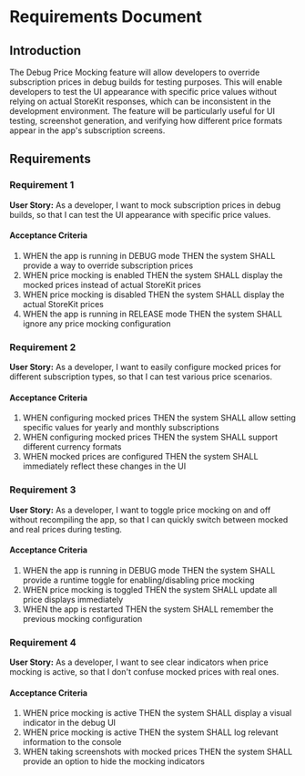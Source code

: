 # Requirements Document

## Introduction

The Debug Price Mocking feature will allow developers to override subscription prices in debug builds for testing purposes. This will enable developers to test the UI appearance with specific price values without relying on actual StoreKit responses, which can be inconsistent in the development environment. The feature will be particularly useful for UI testing, screenshot generation, and verifying how different price formats appear in the app's subscription screens.

## Requirements

### Requirement 1

**User Story:** As a developer, I want to mock subscription prices in debug builds, so that I can test the UI appearance with specific price values.

#### Acceptance Criteria

1. WHEN the app is running in DEBUG mode THEN the system SHALL provide a way to override subscription prices
2. WHEN price mocking is enabled THEN the system SHALL display the mocked prices instead of actual StoreKit prices
3. WHEN price mocking is disabled THEN the system SHALL display the actual StoreKit prices
4. WHEN the app is running in RELEASE mode THEN the system SHALL ignore any price mocking configuration

### Requirement 2

**User Story:** As a developer, I want to easily configure mocked prices for different subscription types, so that I can test various price scenarios.

#### Acceptance Criteria

1. WHEN configuring mocked prices THEN the system SHALL allow setting specific values for yearly and monthly subscriptions
2. WHEN configuring mocked prices THEN the system SHALL support different currency formats
3. WHEN mocked prices are configured THEN the system SHALL immediately reflect these changes in the UI

### Requirement 3

**User Story:** As a developer, I want to toggle price mocking on and off without recompiling the app, so that I can quickly switch between mocked and real prices during testing.

#### Acceptance Criteria

1. WHEN the app is running in DEBUG mode THEN the system SHALL provide a runtime toggle for enabling/disabling price mocking
2. WHEN price mocking is toggled THEN the system SHALL update all price displays immediately
3. WHEN the app is restarted THEN the system SHALL remember the previous mocking configuration

### Requirement 4

**User Story:** As a developer, I want to see clear indicators when price mocking is active, so that I don't confuse mocked prices with real ones.

#### Acceptance Criteria

1. WHEN price mocking is active THEN the system SHALL display a visual indicator in the debug UI
2. WHEN price mocking is active THEN the system SHALL log relevant information to the console
3. WHEN taking screenshots with mocked prices THEN the system SHALL provide an option to hide the mocking indicators